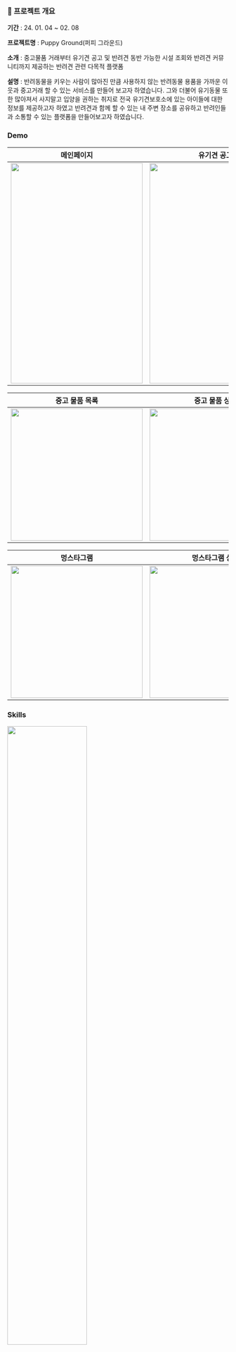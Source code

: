 ### 📝 프로젝트 개요

**기간** : 24. 01. 04 ~ 02. 08

**프로젝트명** : Puppy Ground(퍼피 그라운드)

**소개** : 중고물품 거래부터 유기견 공고 및 반려견 동반 가능한 시설 조회와 반려견 커뮤니티까지 제공하는 반려견 관련 다목적 플랫폼

**설명** : 반려동물을 키우는 사람이 많아진 만큼 사용하지 않는 반려동물 용품을 가까운 이웃과 중고거래 할 수 있는 서비스를 만들어 보고자 하였습니다. 그와 더불어 유기동물 또한 많아져서 사지말고 입양을 권하는 취지로 전국 유기견보호소에 있는 아이들에 대한 정보를 제공하고자 하였고 반려견과 함께 할 수 있는 내 주변 장소를 공유하고 반려인들과 소통할 수 있는 플랫폼을 만들어보고자 하였습니다.


### Demo

| 메인페이지 | 유기견 공고 | 유기견 공고 상세 |
|---|---|---|
|<img src="https://github.com/nbcamp-mot/.github/assets/82589401/9311e4e4-799f-4eee-9603-2bb7d86805a7" width="300" height="500" >| <img src="https://github.com/nbcamp-mot/.github/assets/82589401/bb571251-33f9-46ea-9539-b27d2b0cc63e"  width="300" height="500"> | <img src="https://github.com/nbcamp-mot/.github/assets/82589401/439b2ed9-d456-46f6-a234-57e7d4cc3bde" width="300"> |


| 중고 물품 목록 | 중고 물품 상세 | 동반시설 |
|---|---|---|
| <img src="https://github.com/nbcamp-mot/.github/assets/82589401/25036d9d-b031-461c-950a-8c57a3f9dfb5"  width="300" > | <img src="https://github.com/nbcamp-mot/.github/assets/82589401/dd619620-d54b-4c6a-a110-f5a101d945a3" width="300" > |<img src="https://github.com/nbcamp-mot/.github/assets/82589401/411c2555-ba83-445e-bff2-a1038fade072" width="300" > |


| 멍스타그램 | 멍스타그램 상세 | 마이 페이지 |
|---|---|---|
| <img src="https://github.com/nbcamp-mot/.github/assets/82589401/745f5fd6-e68c-48f5-959a-f91202c80dac"  width="300" > | <img src="https://github.com/nbcamp-mot/.github/assets/82589401/a83e9b5f-dd38-4668-9bfe-3dd4ac6d5d1c" width="300" > |<img src="https://github.com/nbcamp-mot/.github/assets/82589401/6a257aac-0ec2-4e87-828c-7db6711ae3f4" width="300" > |


### Skills
<img src="https://github.com/nbcamp-mot/.github/assets/82589401/eae74260-49e9-4bd9-9740-0255272f2156" width=60%>

- `Next.js` SSR, 정적 사이트 생성으로 SEO 및 초기 로딩 성능 향상
- `TypeScript` 정적 타입을 지원하여 오류 사전 방지, 개발 생산성 향상
- `Zustand`: 간단한 API로 React 전역 상태 관리. 컴포넌트 간 상태 공유와 상태 관리를 단순화
- `React Query` 데이터 요청, 캐싱 관리. 효율적인 데이터 업데이트
- `CSS Module + Sass` 컴포넌트별 스타일 캡슐화, 스타일 관리 효율화
- `Supabase (Authentication, Realtime, Storage)` 사용자 인증, 실시간 데이터 처리, 파일 저장 기능 제공
- `공공 API 및 Kakao API` 공공 API로 유기견 공고와 반려동물 동반시설 목록을 가져오고, Kakaomap API로 지도 표시
- `Git 및 GitHub`: 버전 관리, 협업 도구로 사용. 코드 변경 이력 추적, 프로젝트 관리 용이화
- `Vercel` Next.js에서 제공하는 기능을 잘 지원하며, 빠르고 안정적인 서버리스 배포 환경 제공



### 👥 멤버

| 염혜원 | 손지원 | 손창성 | 이예지 | 천영륜 |
| --- | --- | --- | --- | --- |
| <img src="https://avatars.githubusercontent.com/u/146911976?v=4" width=200px alt="_"/> | <img src="https://avatars.githubusercontent.com/u/116898447?v=4" width=200px alt="_"/> | <img src="https://avatars.githubusercontent.com/u/82589401?v=4" width=200px alt="_"/> | <img src="https://avatars.githubusercontent.com/u/130272838?v=4" width=200px alt="_"/> |<img src="https://avatars.githubusercontent.com/u/145653599?v=4" width=200px alt="_"/> |
| [Yeomhyewon](https://github.com/Yeomhyewon) | [jiwonson0629](https://github.com/jiwonson0629) | [scseong](https://github.com/scseong) | [Yeahzzl](https://github.com/Yeahzzl) | [nuny0831](https://github.com/nuny0831) |
